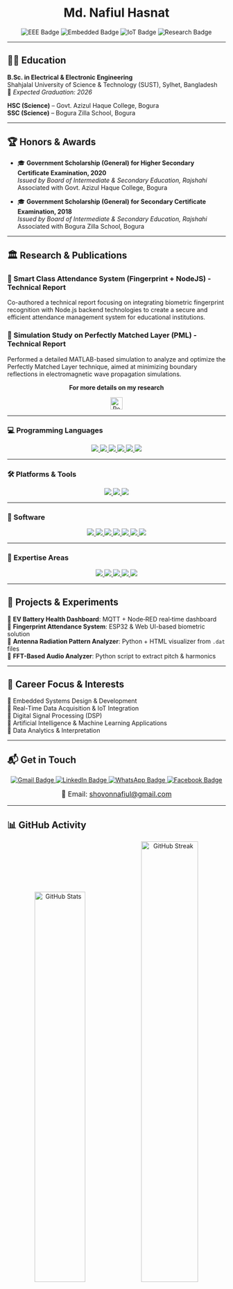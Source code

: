 <h1 align="center">Md. Nafiul Hasnat</h1>

<p align="center">
  <img src="https://img.shields.io/badge/Electrical%20%26%20Electronic%20Engineering-2C3E50?style=for-the-badge" alt="EEE Badge"/>
  <img src="https://img.shields.io/badge/Embedded%20Systems-2C3E50?style=for-the-badge&logo=circuit-board&logoColor=white" alt="Embedded Badge"/>
  <img src="https://img.shields.io/badge/Internet%20of%20Things-2C3E50?style=for-the-badge&logo=internetofthings&logoColor=white" alt="IoT Badge"/>
  <img src="https://img.shields.io/badge/Research-2C3E50?style=for-the-badge&logo=book&logoColor=white" alt="Research Badge"/>
</p>

---

## 🧑‍🎓 Education

**B.Sc. in Electrical & Electronic Engineering**  
Shahjalal University of Science & Technology (SUST), Sylhet, Bangladesh  
📅 *Expected Graduation: 2026*

**HSC (Science)** – Govt. Azizul Haque College, Bogura  
**SSC (Science)** – Bogura Zilla School, Bogura

---

## 🏆 Honors & Awards

- 🎓 **Government Scholarship (General) for Higher Secondary Certificate Examination, 2020**  
  *Issued by Board of Intermediate & Secondary Education, Rajshahi*  
  Associated with Govt. Azizul Haque College, Bogura

- 🎓 **Government Scholarship (General) for Secondary Certificate Examination, 2018**  
  *Issued by Board of Intermediate & Secondary Education, Rajshahi*  
  Associated with Bogura Zilla School, Bogura


---

## 🏛️ Research & Publications

### 📌 Smart Class Attendance System (Fingerprint + NodeJS) - Technical Report 
Co-authored a technical report focusing on integrating biometric fingerprint recognition with Node.js backend technologies to create a secure and efficient attendance management system for educational institutions.

### 📌 Simulation Study on Perfectly Matched Layer (PML) - Technical Report 
Performed a detailed MATLAB-based simulation to analyze and optimize the Perfectly Matched Layer technique, aimed at minimizing boundary reflections in electromagnetic wave propagation simulations.

<p align="center"><strong>For more details on my research</strong></p>

<p align="center">
  <a href="https://www.researchgate.net/profile/Md-Nafiul-Hasnat-2/research" target="_blank" rel="noopener">
    <img src="https://img.shields.io/badge/ResearchGate-00CCBB?style=for-the-badge&logo=researchgate&logoColor=white" alt="ResearchGate Badge" height="28" />
  </a>
</p>


---

### 💻 Programming Languages

<p align="center">
  <a href="https://en.wikipedia.org/wiki/C_(programming_language)" target="_blank">
    <img src="https://img.shields.io/badge/C-00599C?style=for-the-badge&logo=c&logoColor=white"/>
  </a>
  <a href="https://en.wikipedia.org/wiki/C++" target="_blank">
    <img src="https://img.shields.io/badge/C++-00599C?style=for-the-badge&logo=c%2B%2B&logoColor=white"/>
  </a>
  <a href="https://www.python.org/" target="_blank">
    <img src="https://img.shields.io/badge/Python-3776AB?style=for-the-badge&logo=python&logoColor=white"/>
  </a>
  <a href="https://en.wikipedia.org/wiki/HTML" target="_blank">
    <img src="https://img.shields.io/badge/HTML5-E34F26?style=for-the-badge&logo=html5&logoColor=white"/>
  </a>
  <a href="https://en.wikipedia.org/wiki/JavaScript" target="_blank">
    <img src="https://img.shields.io/badge/JavaScript-F7DF1E?style=for-the-badge&logo=javascript&logoColor=black"/>
  </a>
  <a href="https://www.mathworks.com/products/matlab.html" target="_blank">
    <img src="https://img.shields.io/badge/MATLAB-0076A8?style=for-the-badge&logo=mathworks&logoColor=white"/>
  </a>
</p>


---

### 🛠️ Platforms & Tools

<p align="center">
  <a href="https://www.arduino.cc/" target="_blank">
    <img src="https://img.shields.io/badge/Arduino-00979D?style=for-the-badge&logo=arduino&logoColor=white"/>
  </a>
  <a href="https://www.espressif.com/en/products/socs/esp32" target="_blank">
    <img src="https://img.shields.io/badge/ESP32-2C6BED?style=for-the-badge&logo=esphome&logoColor=white"/>
  </a>
  <a href="https://nodered.org/" target="_blank">
    <img src="https://img.shields.io/badge/Node--RED-8F0000?style=for-the-badge&logo=nodered&logoColor=white"/>
  </a>
</p>


---

### 🧰 Software

<p align="center">
  <a href="https://git-scm.com/" target="_blank">
    <img src="https://img.shields.io/badge/Git-F05032?style=for-the-badge&logo=git&logoColor=white"/>
  </a>
  <a href="https://code.visualstudio.com/" target="_blank">
    <img src="https://img.shields.io/badge/VS%20Code-007ACC?style=for-the-badge&logo=visual-studio-code&logoColor=white"/>
  </a>
  <a href="https://www.jetbrains.com/pycharm/" target="_blank">
    <img src="https://img.shields.io/badge/PyCharm-000000?style=for-the-badge&logo=pycharm&logoColor=white"/>
  </a>
  <a href="https://www.cadence.com/en_US/home/tools.html" target="_blank">
    <img src="https://img.shields.io/badge/Cadence-0078D7?style=for-the-badge&logo=windows&logoColor=white"/>
  </a>
  <a href="https://www.labcenter.com/" target="_blank">
    <img src="https://img.shields.io/badge/Proteus-FF6F00?style=for-the-badge&logoColor=white"/>
  </a>
  <a href="https://www.mathworks.com/products/matlab.html" target="_blank">
    <img src="https://img.shields.io/badge/MATLAB-0076A8?style=for-the-badge&logo=mathworks&logoColor=white"/>
  </a>
  <a href="https://developer.android.com/studio" target="_blank">
    <img src="https://img.shields.io/badge/Android%20Studio-3DDC84?style=for-the-badge&logo=android-studio&logoColor=white"/>
  </a>
</p>


---

### 🎯 Expertise Areas

<p align="center">
  <a href="https://en.wikipedia.org/wiki/Embedded_system" target="_blank">
    <img src="https://img.shields.io/badge/Embedded%20Systems-1E90FF?style=for-the-badge&logo=raspberry-pi&logoColor=white"/>
  </a>
  <a href="https://en.wikipedia.org/wiki/Internet_of_things" target="_blank">
    <img src="https://img.shields.io/badge/IoT%20Integration-00CED1?style=for-the-badge&logo=iot&logoColor=white"/>
  </a>
  <a href="https://en.wikipedia.org/wiki/Machine_learning" target="_blank">
    <img src="https://img.shields.io/badge/Machine%20Learning-FF6F61?style=for-the-badge&logo=machinelearning&logoColor=white"/>
  </a>
  <a href="https://en.wikipedia.org/wiki/Signal_processing" target="_blank">
    <img src="https://img.shields.io/badge/Signal%20Processing-FF4500?style=for-the-badge&logo=signal&logoColor=white"/>
  </a>
  <a href="https://developer.android.com/guide" target="_blank">
    <img src="https://img.shields.io/badge/Android%20App%20Development-3DDC84?style=for-the-badge&logo=android&logoColor=white"/>
  </a>
</p>

---

## 🚀 Projects & Experiments

🔹 **EV Battery Health Dashboard**: MQTT + Node‑RED real‑time dashboard  
🔹 **Fingerprint Attendance System**: ESP32 & Web UI-based biometric solution  
🔹 **Antenna Radiation Pattern Analyzer**: Python + HTML visualizer from `.dat` files  
🔹 **FFT-Based Audio Analyzer**: Python script to extract pitch & harmonics  

---

## 🧭 Career Focus & Interests

🔹 Embedded Systems Design & Development  
🔹 Real-Time Data Acquisition & IoT Integration  
🔹 Digital Signal Processing (DSP)  
🔹 Artificial Intelligence & Machine Learning Applications  
🔹 Data Analytics & Interpretation

---

## 📬 Get in Touch

<p align="center">
  <a href="mailto:shovonnafiul@gmail.com" target="_blank" rel="noopener">
    <img src="https://img.shields.io/badge/Gmail-D14836?style=for-the-badge&logo=gmail&logoColor=white" alt="Gmail Badge"/>
  </a>
  <a href="https://www.linkedin.com/in/md-nafiul-hasnat-74878822a/" target="_blank" rel="noopener">
    <img src="https://img.shields.io/badge/LinkedIn-0077B5?style=for-the-badge&logo=linkedin&logoColor=white" alt="LinkedIn Badge"/>
  </a>
  <a href="https://wa.me/8801796727926" target="_blank" rel="noopener">
    <img src="https://img.shields.io/badge/WhatsApp-25D366?style=for-the-badge&logo=whatsapp&logoColor=white" alt="WhatsApp Badge"/>
  </a>
  <a href="https://www.facebook.com/nafi.svn27" target="_blank" rel="noopener">
    <img src="https://img.shields.io/badge/Facebook-1877F2?style=for-the-badge&logo=facebook&logoColor=white" alt="Facebook Badge"/>
  </a>
</p>

<p align="center" style="margin-top: 0.5rem; font-size: 1rem;">
  📧 Email: <a href="mailto:shovonnafiul@gmail.com">shovonnafiul@gmail.com</a>
</p>


---

## 📊 GitHub Activity

<p align="center">
  <img src="https://github-readme-stats.vercel.app/api?username=Nafi027&show_icons=true&theme=default" width="48%" alt="GitHub Stats"/>
  <img src="https://github-readme-streak-stats.herokuapp.com/?user=Nafi027&theme=default" width="51%" alt="GitHub Streak"/>
</p>

---

<p align="center" style="font-size:1.4rem; font-weight:700; color:#6a4c93; font-family:'Segoe UI', Tahoma, Geneva, Verdana, sans-serif; margin-top:2rem;">
🌸 **Thank you for visiting my profile!** 🌸
</p>



---
<p align="center">
  <img src="https://komarev.com/ghpvc/?username=Nafi027&label=Profile+Views&color=0e75b6&style=flat-square" alt="Profile Views" />
</p>


